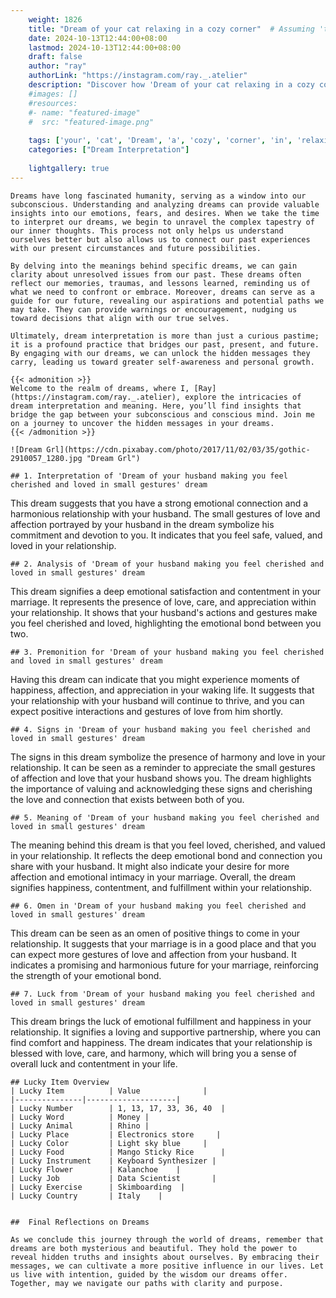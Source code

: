 ```yaml
---
    weight: 1826
    title: "Dream of your cat relaxing in a cozy corner"  # Assuming 'title' column exists
    date: 2024-10-13T12:44:00+08:00
    lastmod: 2024-10-13T12:44:00+08:00
    draft: false
    author: "ray"
    authorLink: "https://instagram.com/ray._.atelier"
    description: "Discover how 'Dream of your cat relaxing in a cozy corner' can interpret your future and uncover its significant meanings in your life."
    #images: []
    #resources:
    #- name: "featured-image"
    #  src: "featured-image.png"
    
    tags: ['your', 'cat', 'Dream', 'a', 'cozy', 'corner', 'in', 'relaxing', 'of']
    categories: ["Dream Interpretation"]
    
    lightgallery: true
---
```

    
    Dreams have long fascinated humanity, serving as a window into our subconscious. Understanding and analyzing dreams can provide valuable insights into our emotions, fears, and desires. When we take the time to interpret our dreams, we begin to unravel the complex tapestry of our inner thoughts. This process not only helps us understand ourselves better but also allows us to connect our past experiences with our present circumstances and future possibilities.
    
    By delving into the meanings behind specific dreams, we can gain clarity about unresolved issues from our past. These dreams often reflect our memories, traumas, and lessons learned, reminding us of what we need to confront or embrace. Moreover, dreams can serve as a guide for our future, revealing our aspirations and potential paths we may take. They can provide warnings or encouragement, nudging us toward decisions that align with our true selves.
    
    Ultimately, dream interpretation is more than just a curious pastime; it is a profound practice that bridges our past, present, and future. By engaging with our dreams, we can unlock the hidden messages they carry, leading us toward greater self-awareness and personal growth.
    
    {{< admonition >}}
    Welcome to the realm of dreams, where I, [Ray](https://instagram.com/ray._.atelier), explore the intricacies of dream interpretation and meaning. Here, you’ll find insights that bridge the gap between your subconscious and conscious mind. Join me on a journey to uncover the hidden messages in your dreams.
    {{< /admonition >}}
    
    ![Dream Grl](https://cdn.pixabay.com/photo/2017/11/02/03/35/gothic-2910057_1280.jpg "Dream Grl")
    
    ## 1. Interpretation of 'Dream of your husband making you feel cherished and loved in small gestures' dream
    
This dream suggests that you have a strong emotional connection and a harmonious relationship with your husband. The small gestures of love and affection portrayed by your husband in the dream symbolize his commitment and devotion to you. It indicates that you feel safe, valued, and loved in your relationship.
    
    ## 2. Analysis of 'Dream of your husband making you feel cherished and loved in small gestures' dream
    
This dream signifies a deep emotional satisfaction and contentment in your marriage. It represents the presence of love, care, and appreciation within your relationship. It shows that your husband's actions and gestures make you feel cherished and loved, highlighting the emotional bond between you two.
    
    ## 3. Premonition for 'Dream of your husband making you feel cherished and loved in small gestures' dream
    
Having this dream can indicate that you might experience moments of happiness, affection, and appreciation in your waking life. It suggests that your relationship with your husband will continue to thrive, and you can expect positive interactions and gestures of love from him shortly.
    
    ## 4. Signs in 'Dream of your husband making you feel cherished and loved in small gestures' dream
    
The signs in this dream symbolize the presence of harmony and love in your relationship. It can be seen as a reminder to appreciate the small gestures of affection and love that your husband shows you. The dream highlights the importance of valuing and acknowledging these signs and cherishing the love and connection that exists between both of you.
    
    ## 5. Meaning of 'Dream of your husband making you feel cherished and loved in small gestures' dream
    
The meaning behind this dream is that you feel loved, cherished, and valued in your relationship. It reflects the deep emotional bond and connection you share with your husband. It might also indicate your desire for more affection and emotional intimacy in your marriage. Overall, the dream signifies happiness, contentment, and fulfillment within your relationship.
    
    ## 6. Omen in 'Dream of your husband making you feel cherished and loved in small gestures' dream
    
This dream can be seen as an omen of positive things to come in your relationship. It suggests that your marriage is in a good place and that you can expect more gestures of love and affection from your husband. It indicates a promising and harmonious future for your marriage, reinforcing the strength of your emotional bond.
    
    ## 7. Luck from 'Dream of your husband making you feel cherished and loved in small gestures' dream
    
This dream brings the luck of emotional fulfillment and happiness in your relationship. It signifies a loving and supportive partnership, where you can find comfort and happiness. The dream indicates that your relationship is blessed with love, care, and harmony, which will bring you a sense of overall luck and contentment in your life.
    
    ## Lucky Item Overview
    | Lucky Item          | Value              |
    |---------------|--------------------|
    | Lucky Number        | 1, 13, 17, 33, 36, 40  |
    | Lucky Word          | Money |
    | Lucky Animal        | Rhino |
    | Lucky Place         | Electronics store     |
    | Lucky Color         | Light sky blue     |
    | Lucky Food          | Mango Sticky Rice      |
    | Lucky Instrument    | Keyboard Synthesizer |
    | Lucky Flower        | Kalanchoe    |
    | Lucky Job           | Data Scientist       |
    | Lucky Exercise      | Skimboarding  |
    | Lucky Country       | Italy    |
    
    
    ##  Final Reflections on Dreams
    
    As we conclude this journey through the world of dreams, remember that dreams are both mysterious and beautiful. They hold the power to reveal hidden truths and insights about ourselves. By embracing their messages, we can cultivate a more positive influence in our lives. Let us live with intention, guided by the wisdom our dreams offer. Together, may we navigate our paths with clarity and purpose.
    
